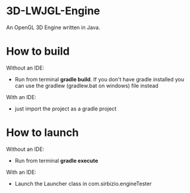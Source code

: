 # 3D-LWJGL-Engine
An OpenGL 3D Engine written in Java.

# How to build
Without an IDE:
- Run from terminal **gradle build**. If you don't have gradle installed you can use the gradlew (gradlew.bat on windows) file instead

With an IDE:
- just import the project as a gradle project

# How to launch
Without an IDE:
- Run from terminal **gradle execute**

With an IDE:
- Launch the Launcher class in com.sirbizio.engineTester
